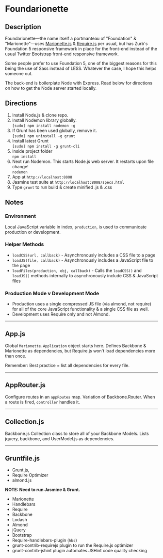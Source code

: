 Foundarionette
==============

## Description

Foundarionette—the name itself a portmanteau of "Foundation" & "Marionette"—uses [Marionette.js](https://marionettejs.com/) & [Require.js](https://requirejs.org/) per usual, but has Zurb's Foundation 5 responsive framework in place for the front-end instead of the usual Twitter Bootstrap front-end responsive framework. 

Some people prefer to use Foundation 5, one of the biggest reasons for this being the use of Sass instead of LESS. Whatever the case, I hope this helps someone out.

The back-end is boilerplate Node with Express. Read below for directions on how to get the Node server started locally.


## Directions

1.  Install Node.js & clone repo.  
2.  Install Nodemon library globally.  
    `[sudo] npm install nodemon -g`  
3.  If Grunt has been used globally, remove it.  
     `[sudo] npm uninstall -g grunt`  
4.  Install latest Grunt  
     `[sudo] npm install -g grunt-cli`  
5.  Inside project folder  
     `npm install`  
6.  Next run Nodemon. This starts Node.js web server. It restarts upon file change!  
     `nodemon`  
7.  App at `http://localhost:8008`  
8.  Jasmine test suite at `http://localhost:8008/specs.html`  
9.  Type `grunt` to run build & create minified .js & .css  


## Notes

### Environment

Local JavaScript variable in index, `production`, is used to communicate production or development.

### Helper Methods

* `loadCSS(url, callback)` - Asynchronously includes a CSS file to a page
* `loadJS(file, callback)` - Asynchronously includes a JavaScript file to the page
* `loadFiles(production, obj, callback)` - Calls the `loadCSS()` and `loadJS()` methods internally to asynchronously include CSS & JavaScript files 

### Production Mode v Development Mode

* Production uses a single compressed JS file (via almond, not require) for all of the core JavaScript functionality & a single CSS file as well.
* Development uses Require only and not Almond.

---

App.js
------

Global `Marionette.Application` object starts here. Defines Backbone & Marionette as dependencies, but Require.js won't load dependencies more than once.

Remember: Best practice = list all dependencies for every file.

---

AppRouter.js
------------

Configure routes in an `appRoutes` map. Variation of Backbone.Router. When a route is fired, `controller` handles it. 

---

Collection.js
------------------

Backbone.js Collection class to store all of your Backbone Models. Lists jquery, backbone, and UserModel.js as dependencies.

---

Gruntfile.js
------------

   - Grunt.js, 
   - Require Optimizer
   - almond.js

__NOTE: Need to run Jasmine & Grunt.__
  
   - Marionette  
   - Handlebars  
   - Require  
   - Backbone  
   - Lodash  
   - Almond  
   - jQuery
   - Bootstrap
   - Require-handlebars-plugin (`hbs`)  
   - grunt-contrib-requirejs plugin to run the Require.js optimizer  
   - grunt-contrib-jshint plugin automates JSHint code quality checking
